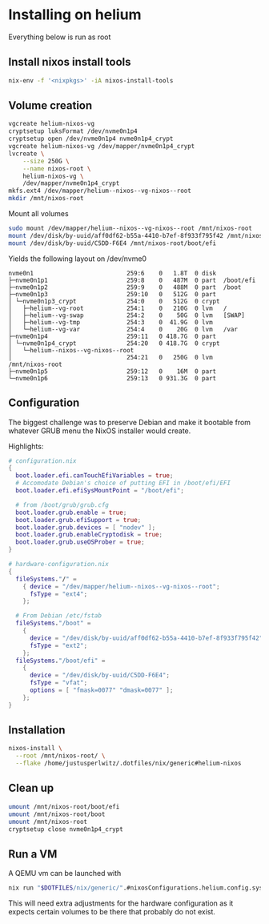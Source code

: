 # Installing on helium

Everything below is run as root

## Install nixos install tools

```bash
nix-env -f '<nixpkgs>' -iA nixos-install-tools
```

## Volume creation

```bash
vgcreate helium-nixos-vg
cryptsetup luksFormat /dev/nvme0n1p4
cryptsetup open /dev/nvme0n1p4 nvme0n1p4_crypt
vgcreate helium-nixos-vg /dev/mapper/nvme0n1p4_crypt
lvcreate \
    --size 250G \
    --name nixos-root \
    helium-nixos-vg \
    /dev/mapper/nvme0n1p4_crypt
mkfs.ext4 /dev/mapper/helium--nixos--vg-nixos--root
mkdir /mnt/nixos-root
```

Mount all volumes

```bash
sudo mount /dev/mapper/helium--nixos--vg-nixos--root /mnt/nixos-root
mount /dev/disk/by-uuid/aff0df62-b55a-4410-b7ef-8f933f795f42 /mnt/nixos-root/boot
mount /dev/disk/by-uuid/C5DD-F6E4 /mnt/nixos-root/boot/efi
```

Yields the following layout on /dev/nvme0

```
nvme0n1                          259:6    0   1.8T  0 disk
├─nvme0n1p1                      259:8    0   487M  0 part  /boot/efi
├─nvme0n1p2                      259:9    0   488M  0 part  /boot
├─nvme0n1p3                      259:10   0   512G  0 part
│ └─nvme0n1p3_crypt              254:0    0   512G  0 crypt
│   ├─helium--vg-root            254:1    0   210G  0 lvm   /
│   ├─helium--vg-swap            254:2    0    50G  0 lvm   [SWAP]
│   ├─helium--vg-tmp             254:3    0  41.9G  0 lvm
│   └─helium--vg-var             254:4    0    20G  0 lvm   /var
├─nvme0n1p4                      259:11   0 418.7G  0 part
│ └─nvme0n1p4_crypt              254:20   0 418.7G  0 crypt
│   └─helium--nixos--vg-nixos--root
│                                254:21   0   250G  0 lvm   /mnt/nixos-root
├─nvme0n1p5                      259:12   0    16M  0 part
└─nvme0n1p6                      259:13   0 931.3G  0 part
```

## Configuration

The biggest challenge was to preserve Debian and make it bootable from
whatever GRUB menu the NixOS installer would create.

Highlights:

```nix
# configuration.nix
{
  boot.loader.efi.canTouchEfiVariables = true;
  # Accomodate Debian's choice of putting EFI in /boot/efi/EFI
  boot.loader.efi.efiSysMountPoint = "/boot/efi";

  # from /boot/grub/grub.cfg
  boot.loader.grub.enable = true;
  boot.loader.grub.efiSupport = true;
  boot.loader.grub.devices = [ "nodev" ];
  boot.loader.grub.enableCryptodisk = true;
  boot.loader.grub.useOSProber = true;
}
```

```nix
# hardware-configuration.nix
{
  fileSystems."/" =
    { device = "/dev/mapper/helium--nixos--vg-nixos--root";
      fsType = "ext4";
    };

  # From Debian /etc/fstab
  fileSystems."/boot" =
    {
      device = "/dev/disk/by-uuid/aff0df62-b55a-4410-b7ef-8f933f795f42";
      fsType = "ext2";
    };
  fileSystems."/boot/efi" =
    {
      device = "/dev/disk/by-uuid/C5DD-F6E4";
      fsType = "vfat";
      options = [ "fmask=0077" "dmask=0077" ];
    };
}
```

## Installation

```bash
nixos-install \
  --root /mnt/nixos-root/ \
  --flake /home/justusperlwitz/.dotfiles/nix/generic#helium-nixos
```

## Clean up

```bash
umount /mnt/nixos-root/boot/efi
umount /mnt/nixos-root/boot
umount /mnt/nixos-root
cryptsetup close nvme0n1p4_crypt
```

## Run a VM

A QEMU vm can be launched with

```bash
nix run "$DOTFILES/nix/generic/".#nixosConfigurations.helium.config.system.build.vm
```

This will need extra adjustments for the hardware configuration as it expects
certain volumes to be there that probably do not exist.
